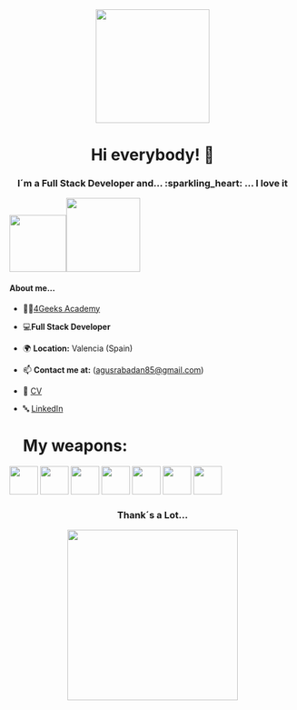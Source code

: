 <div class="img" align="center">
<img src="https://i0.wp.com/cinde.es/blog/wp-content/uploads/2017/10/giphy.gif?resize=500%2C281" width="200">

<h1 align="center"> Hi everybody! 👋 </h1>
</div>
<h3 align="center"> I´m a Full Stack Developer and... :sparkling_heart: ... I love it </h3>

[<img src="https://blog.waalaxy.com/wp-content/uploads/2021/01/LinkedIn-Symbole.png" width="100">](www.linkedin.com/in/agustin-rabadan-a1a8411b5)[<img src="https://encrypted-tbn0.gstatic.com/images?q=tbn:ANd9GcSlHMUb8U4VeW2y-RflH7U7Yp0tsx1hJv0PwQ&usqp=CAU" width="130">](https://www.youtube.com/channel/UC0DrWTb5VHlSy1ULkSY-uGw)


<h4>  About me... </h4>
  
- 👨‍🎓[4Geeks Academy](http://www.4geeksacademy.com) 
- 💻**Full Stack Developer** 
- 🌍 **Location:** Valencia (Spain)
- 📫 **Contact me at:** (agusrabadan85@gmail.com)
- 📑 [CV](https://app.enhancv.com/share/583cb343/?utm_medium=growth&utm_campaign=share-resume&utm_source=dynamic)
- 🔤 [LinkedIn](www.linkedin.com/in/agustín-rabadán-martínez-a1a8411b5)

  # My weapons:
<div>
  <img src="https://cdn-icons-png.flaticon.com/512/1216/1216733.png" width="50" height="50">
  <img src="https://cdn.icon-icons.com/icons2/1826/PNG/512/4202020css3htmllogosocialsocialmedia-115668_115633.png"     width="50" height="50">
  <img src="https://upload.wikimedia.org/wikipedia/commons/thumb/b/b2/Bootstrap_logo.svg/800px-Bootstrap_logo.svg.png" width="50" height="50">
  <img src="https://upload.wikimedia.org/wikipedia/commons/thumb/6/6a/JavaScript-logo.png/768px-JavaScript-logo.png" width="50" height="50">
  <img src="https://upload.wikimedia.org/wikipedia/commons/thumb/a/a7/React-icon.svg/2300px-React-icon.svg.png" width="50" height="50">
  <img src="https://upload.wikimedia.org/wikipedia/commons/thumb/c/c3/Python-logo-notext.svg/1869px-Python-logo-notext.svg.png" width="50" height="50">
  <img src="https://github.githubassets.com/assets/GitHub-Mark-ea2971cee799.png" width="50" height="50">
</div>


<h3 align="center"> Thank´s a Lot... </h3>


<div align="center">
  
<img src="https://4geeksacademy.com/static/dc42e38caa9db517ddea28bea5e40d02/e6a88/4geeksacademy-logo-old.png" width="300">

</div>


<!--
**agusrabadan/agusrabadan** is a ✨ _special_ ✨ repository because its `README.md` (this file) appears on your GitHub profile.

Here are some ideas to get you started:

- 🔭 I’m currently working on ...
- 🌱 I’m currently learning ...
- 👯 I’m looking to collaborate on ...
- 🤔 I’m looking for help with ...
- 💬 Ask me about ...
- 📫 How to reach me: ...
- 😄 Pronouns: ...
- ⚡ Fun fact: ...
-->
